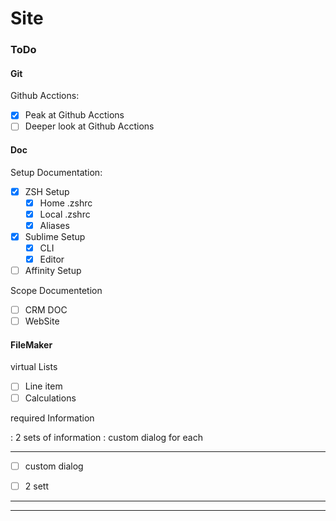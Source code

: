 # Site

### ToDo
#### Git
Github Acctions:

- [x] Peak at Github Acctions
- [ ] Deeper look at Github Acctions

#### Doc
Setup Documentation:

- [x] ZSH Setup
    - [x] Home .zshrc
    - [x] Local .zshrc
    - [x] Aliases

- [x] Sublime Setup
	- [x] CLI
	- [x] Editor
- [ ] Affinity Setup

Scope Documentetion

- [ ] CRM DOC
- [ ] WebSite

#### FileMaker
virtual Lists

- [ ] Line item
- [ ] Calculations

required Information

: 2 sets of information
: custom dialog for each

---
- [ ] custom dialog
- [ ] 2 sett


---


---